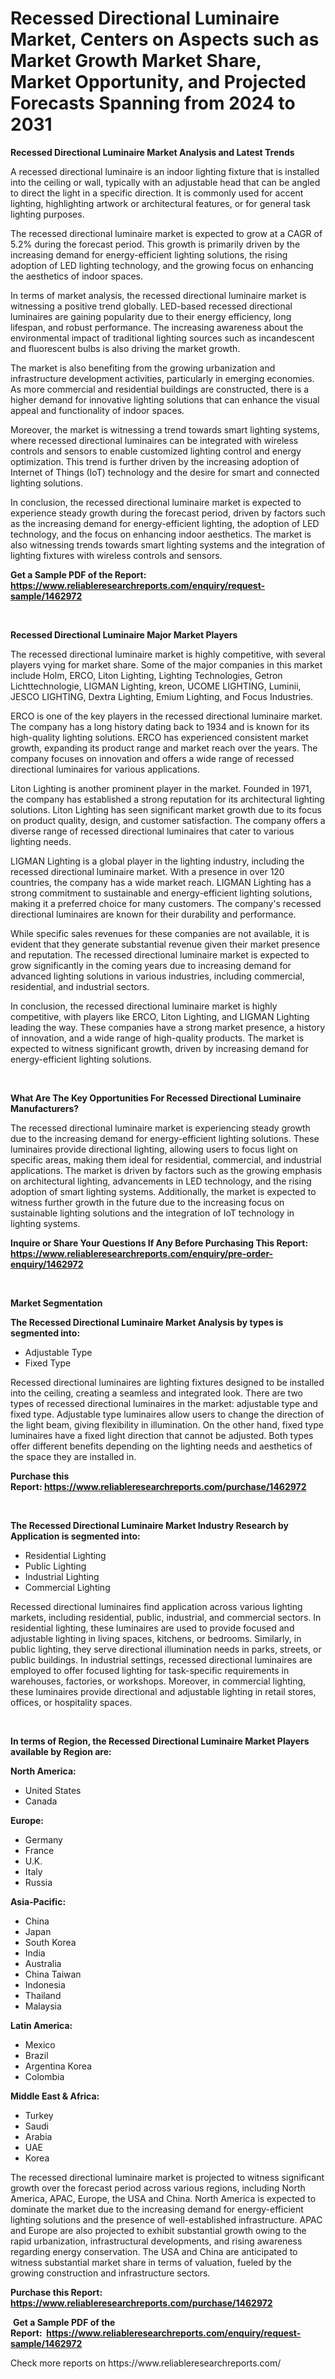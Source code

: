 <p><h1>Recessed Directional Luminaire Market, Centers on Aspects such as Market Growth Market Share, Market Opportunity, and Projected Forecasts Spanning from 2024 to 2031</h1></p><p><strong>Recessed Directional Luminaire Market Analysis and Latest Trends</strong></p>
<p><p>A recessed directional luminaire is an indoor lighting fixture that is installed into the ceiling or wall, typically with an adjustable head that can be angled to direct the light in a specific direction. It is commonly used for accent lighting, highlighting artwork or architectural features, or for general task lighting purposes.</p><p>The recessed directional luminaire market is expected to grow at a CAGR of 5.2% during the forecast period. This growth is primarily driven by the increasing demand for energy-efficient lighting solutions, the rising adoption of LED lighting technology, and the growing focus on enhancing the aesthetics of indoor spaces.</p><p>In terms of market analysis, the recessed directional luminaire market is witnessing a positive trend globally. LED-based recessed directional luminaires are gaining popularity due to their energy efficiency, long lifespan, and robust performance. The increasing awareness about the environmental impact of traditional lighting sources such as incandescent and fluorescent bulbs is also driving the market growth.</p><p>The market is also benefiting from the growing urbanization and infrastructure development activities, particularly in emerging economies. As more commercial and residential buildings are constructed, there is a higher demand for innovative lighting solutions that can enhance the visual appeal and functionality of indoor spaces.</p><p>Moreover, the market is witnessing a trend towards smart lighting systems, where recessed directional luminaires can be integrated with wireless controls and sensors to enable customized lighting control and energy optimization. This trend is further driven by the increasing adoption of Internet of Things (IoT) technology and the desire for smart and connected lighting solutions.</p><p>In conclusion, the recessed directional luminaire market is expected to experience steady growth during the forecast period, driven by factors such as the increasing demand for energy-efficient lighting, the adoption of LED technology, and the focus on enhancing indoor aesthetics. The market is also witnessing trends towards smart lighting systems and the integration of lighting fixtures with wireless controls and sensors.</p></p>
<p><strong>Get a Sample PDF of the Report:&nbsp; <a href="https://www.reliableresearchreports.com/enquiry/request-sample/1462972">https://www.reliableresearchreports.com/enquiry/request-sample/1462972</a></strong></p>
<p>&nbsp;</p>
<p><strong>Recessed Directional Luminaire Major Market Players</strong></p>
<p><p>The recessed directional luminaire market is highly competitive, with several players vying for market share. Some of the major companies in this market include Holm, ERCO, Liton Lighting, Lighting Technologies, Getron Lichttechnologie, LIGMAN Lighting, kreon, UCOME LIGHTING, Luminii, JESCO LIGHTING, Dextra Lighting, Emium Lighting, and Focus Industries.</p><p>ERCO is one of the key players in the recessed directional luminaire market. The company has a long history dating back to 1934 and is known for its high-quality lighting solutions. ERCO has experienced consistent market growth, expanding its product range and market reach over the years. The company focuses on innovation and offers a wide range of recessed directional luminaires for various applications.</p><p>Liton Lighting is another prominent player in the market. Founded in 1971, the company has established a strong reputation for its architectural lighting solutions. Liton Lighting has seen significant market growth due to its focus on product quality, design, and customer satisfaction. The company offers a diverse range of recessed directional luminaires that cater to various lighting needs.</p><p>LIGMAN Lighting is a global player in the lighting industry, including the recessed directional luminaire market. With a presence in over 120 countries, the company has a wide market reach. LIGMAN Lighting has a strong commitment to sustainable and energy-efficient lighting solutions, making it a preferred choice for many customers. The company's recessed directional luminaires are known for their durability and performance.</p><p>While specific sales revenues for these companies are not available, it is evident that they generate substantial revenue given their market presence and reputation. The recessed directional luminaire market is expected to grow significantly in the coming years due to increasing demand for advanced lighting solutions in various industries, including commercial, residential, and industrial sectors.</p><p>In conclusion, the recessed directional luminaire market is highly competitive, with players like ERCO, Liton Lighting, and LIGMAN Lighting leading the way. These companies have a strong market presence, a history of innovation, and a wide range of high-quality products. The market is expected to witness significant growth, driven by increasing demand for energy-efficient lighting solutions.</p></p>
<p>&nbsp;</p>
<p><strong>What Are The Key Opportunities For Recessed Directional Luminaire Manufacturers?</strong></p>
<p><p>The recessed directional luminaire market is experiencing steady growth due to the increasing demand for energy-efficient lighting solutions. These luminaires provide directional lighting, allowing users to focus light on specific areas, making them ideal for residential, commercial, and industrial applications. The market is driven by factors such as the growing emphasis on architectural lighting, advancements in LED technology, and the rising adoption of smart lighting systems. Additionally, the market is expected to witness further growth in the future due to the increasing focus on sustainable lighting solutions and the integration of IoT technology in lighting systems.</p></p>
<p><strong>Inquire or Share Your Questions If Any Before Purchasing This Report: <a href="https://www.reliableresearchreports.com/enquiry/pre-order-enquiry/1462972">https://www.reliableresearchreports.com/enquiry/pre-order-enquiry/1462972</a></strong></p>
<p>&nbsp;</p>
<p><strong>Market Segmentation</strong></p>
<p><strong>The Recessed Directional Luminaire Market Analysis by types is segmented into:</strong></p>
<p><ul><li>Adjustable Type</li><li>Fixed Type</li></ul></p>
<p><p>Recessed directional luminaires are lighting fixtures designed to be installed into the ceiling, creating a seamless and integrated look. There are two types of recessed directional luminaires in the market: adjustable type and fixed type. Adjustable type luminaires allow users to change the direction of the light beam, giving flexibility in illumination. On the other hand, fixed type luminaires have a fixed light direction that cannot be adjusted. Both types offer different benefits depending on the lighting needs and aesthetics of the space they are installed in.</p></p>
<p><strong>Purchase this Report:&nbsp;<a href="https://www.reliableresearchreports.com/purchase/1462972">https://www.reliableresearchreports.com/purchase/1462972</a></strong></p>
<p>&nbsp;</p>
<p><strong>The Recessed Directional Luminaire Market Industry Research by Application is segmented into:</strong></p>
<p><ul><li>Residential Lighting</li><li>Public Lighting</li><li>Industrial Lighting</li><li>Commercial Lighting</li></ul></p>
<p><p>Recessed directional luminaires find application across various lighting markets, including residential, public, industrial, and commercial sectors. In residential lighting, these luminaires are used to provide focused and adjustable lighting in living spaces, kitchens, or bedrooms. Similarly, in public lighting, they serve directional illumination needs in parks, streets, or public buildings. In industrial settings, recessed directional luminaires are employed to offer focused lighting for task-specific requirements in warehouses, factories, or workshops. Moreover, in commercial lighting, these luminaires provide directional and adjustable lighting in retail stores, offices, or hospitality spaces.</p></p>
<p>&nbsp;</p>
<p><strong>In terms of Region, the Recessed Directional Luminaire Market Players available by Region are:</strong></p>
<p>
    <p> <strong> North America: </strong>
        <ul>
            <li>United States</li>
            <li>Canada</li>
        </ul>
        </p> 
    <p> <strong> Europe: </strong>
        <ul>
            <li>Germany</li>
            <li>France</li>
            <li>U.K.</li>
            <li>Italy</li>
            <li>Russia</li>
        </ul>
        </p> 
    <p> <strong> Asia-Pacific: </strong>
        <ul>
            <li>China</li>
            <li>Japan</li>
            <li>South Korea</li>
            <li>India</li>
            <li>Australia</li>
            <li>China Taiwan</li>
            <li>Indonesia</li>
            <li>Thailand</li>
            <li>Malaysia</li>
        </ul>
        </p> 
    <p> <strong> Latin America: </strong>
        <ul>
            <li>Mexico</li>
            <li>Brazil</li>
            <li>Argentina Korea</li>
            <li>Colombia</li>
        </ul>
        </p> 
    <p> <strong> Middle East & Africa: </strong>
        <ul>
            <li>Turkey</li>
            <li>Saudi</li>
            <li>Arabia</li>
            <li>UAE</li>
            <li>Korea</li>
        </ul>
    </p>
    </p>
<p><p>The recessed directional luminaire market is projected to witness significant growth over the forecast period across various regions, including North America, APAC, Europe, the USA and China. North America is expected to dominate the market due to the increasing demand for energy-efficient lighting solutions and the presence of well-established infrastructure. APAC and Europe are also projected to exhibit substantial growth owing to the rapid urbanization, infrastructural developments, and rising awareness regarding energy conservation. The USA and China are anticipated to witness substantial market share in terms of valuation, fueled by the growing construction and infrastructure sectors.</p></p>
<p><strong>Purchase this Report: <a href="https://www.reliableresearchreports.com/purchase/1462972">https://www.reliableresearchreports.com/purchase/1462972</a></strong></p>
<p>&nbsp;<strong>Get a Sample PDF of the Report:&nbsp;&nbsp;<a href="https://www.reliableresearchreports.com/enquiry/request-sample/1462972">https://www.reliableresearchreports.com/enquiry/request-sample/1462972</a></strong></p>
<p><strong></strong></p>
<p>Check more reports on https://www.reliableresearchreports.com/</p>